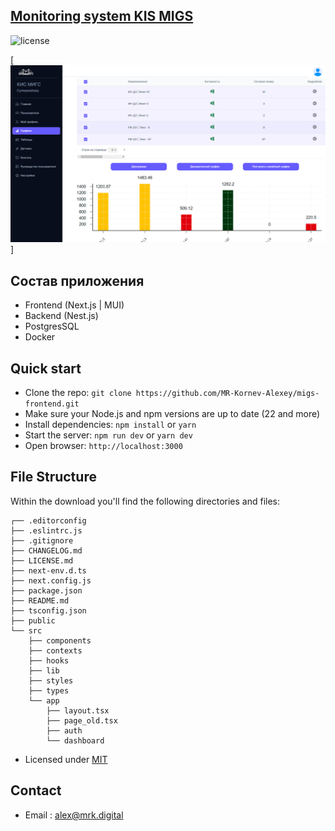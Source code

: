 ## [Monitoring system KIS MIGS](http://nii-migs.ru)

![license](https://img.shields.io/badge/license-MIT-blue.svg)

[![KIS MIGS](public/assets/migs/migs.png)]


## Состав приложения

- Frontend (Next.js | MUI)
- Backend (Nest.js)
- PostgresSQL
- Docker


## Quick start

- Clone the repo: `git clone https://github.com/MR-Kornev-Alexey/migs-frontend.git`
- Make sure your Node.js and npm versions are up to date (22 and more)
- Install dependencies: `npm install` or `yarn`
- Start the server: `npm run dev` or `yarn dev`
- Open browser: `http://localhost:3000`

## File Structure

Within the download you'll find the following directories and files:

```
┌── .editorconfig
├── .eslintrc.js
├── .gitignore
├── CHANGELOG.md
├── LICENSE.md
├── next-env.d.ts
├── next.config.js
├── package.json
├── README.md
├── tsconfig.json
├── public
└── src
	├── components
	├── contexts
	├── hooks
	├── lib
	├── styles
	├── types
	└── app
		├── layout.tsx
		├── page_old.tsx
		├── auth
		└── dashboard
```

- Licensed under [MIT](https://github.com/devias-io/material-kit-react/blob/main/LICENSE.md)

## Contact
- Email : alex@mrk.digital

